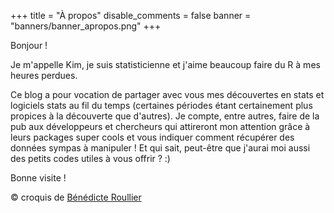 +++
title = "À propos"
disable_comments = false
banner = "banners/banner_apropos.png"
+++

 
  Bonjour ! 
  
  Je m'appelle Kim, je suis statisticienne et j'aime beaucoup faire du R à mes heures perdues.
  
  Ce blog a pour vocation de partager avec vous mes découvertes en stats et logiciels stats au fil du temps (certaines périodes étant certainement plus propices à la découverte que d'autres). Je compte, entre autres, faire de la pub aux développeurs et chercheurs qui attireront mon attention grâce à leurs packages super cools et vous indiquer comment récupérer des données sympas à manipuler ! Et qui sait, peut-être que j'aurai moi aussi des petits codes utiles à vous offrir ? :)
  
  Bonne visite !
  
 
</div>
<!--https://dev.twitter.com/web/embedded-timelines/parameters -->
<!-- data-tweet-limit="3" -->
<div style = "width:100%">
<a class="twitter-timeline" data-height = "500" data-theme="light" data-chrome="noheader nofooter transparent noborders" href="https://twitter.com/antuki13"></a> <script async src="https://platform.twitter.com/widgets.js" charset="utf-8"></script>
</div>
</div>

© croquis de [Bénédicte Roullier](https://twitter.com/roullierb)
